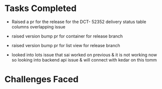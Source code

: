 # Tasks Completed

- Raised a pr for the release for the DCT- 52352 delivery status table columns overlapping issue 

- raised version bump pr for container for release branch

- raised version bump pr for list view for release branch

- looked into lots issue that sai worked on previous & it is not working now so looking into backend api issue & will connect with kedar on this tomm 

# Challenges Faced

